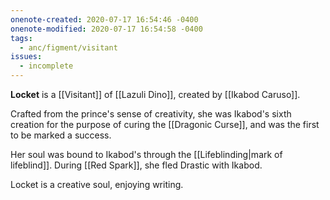 ```yaml
---
onenote-created: 2020-07-17 16:54:46 -0400
onenote-modified: 2020-07-17 16:54:58 -0400
tags:
  - anc/figment/visitant
issues:
  - incomplete
---
```

**Locket** is a [[Visitant]] of [[Lazuli Dino]], created by [[Ikabod Caruso]].

Crafted from the prince's sense of creativity, she was Ikabod's sixth creation for the purpose of curing the [[Dragonic Curse]], and was the first to be marked a success.

Her soul was bound to Ikabod's through the [[Lifeblinding|mark of lifeblind]]. During [[Red Spark]], she fled Drastic with Ikabod.

Locket is a creative soul, enjoying writing.
